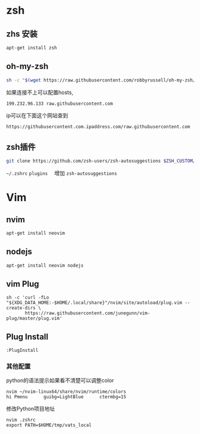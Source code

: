 # zsh
## zhs 安装
```bash
apt-get install zsh
```

## oh-my-zsh
```bash
sh -c "$(wget https://raw.githubusercontent.com/robbyrussell/oh-my-zsh/master/tools/install.sh -O -)"
```

如果连接不上可以配置hosts,
```bash
199.232.96.133 raw.githubusercontent.com
```

ip可以在下面这个网站查到
```bash
https://githubusercontent.com.ipaddress.com/raw.githubusercontent.com
```

## zsh插件
```bash
git clone https://github.com/zsh-users/zsh-autosuggestions $ZSH_CUSTOM/plugins/zsh-autosuggestions
```

`~/.zshrc`  `plugins  ` 增加  `zsh-autosuggestions`


# Vim
## nvim

```bash
apt-get install neovim
```

## nodejs
```bash
apt-get install neovim nodejs
```

## vim Plug
```
sh -c 'curl -fLo "${XDG_DATA_HOME:-$HOME/.local/share}"/nvim/site/autoload/plug.vim --create-dirs \
       https://raw.githubusercontent.com/junegunn/vim-plug/master/plug.vim'
```

## Plug Install
```vim
:PlugInstall
```


### 其他配置

python的语法提示如果看不清楚可以调整color
```
nvim ~/nvim-linux64/share/nvim/runtime/colors 
hi Pmenu      guibg=LightBlue      ctermbg=15
```

修改Python项目地址
```
nvim .zshrc
export PATH=$HOME/tmp/vats_local
```
